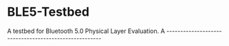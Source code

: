 # BLE5-Testbed
A testbed for Bluetooth 5.0 Physical Layer Evaluation.
A ------------------------------------------------------
